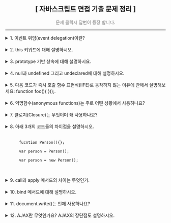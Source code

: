 <div align="center">
  <h2> [ 자바스크립트 면접 기출 문제 정리 ] </h2>
  <p style="color:gray">문제 클릭시 답변이 등장 합니다.</p>
</div>
<hr/>

<!-- 문제 1 -->
<details>
  <summary>
    1. 이벤트 위임(event delegation)이란?
  </summary>
  <br/>
  <div>
    이벤트 위임은 주로 비슷한 방식으로 여러 요소에 이벤트를 할당하거나 핸들링 할 때 사용 됩니다. 이벤트 위임을 사용하면 요소마다 핸들러를 할당하지 않는 대신 요소의 공통 조상에만 이벤트 핸들러를 할당해도 여러 요소들을 핸들링 할 수 있습니다. 여러 요소에 이벤트를 할당하게 되면 메모리 점유율이 높아져 페이지 성능이 낮아진다는 단점이 있는데, 이벤트 핸들링을 이벤트 위임으로 구현하게 되면 문제를 해소할 수 있다는 장점이 있습니다.
  </div>
</details>
<br/>
<!-- 문제 2 -->
<details>
  <summary>
    2. this 키워드에 대해 설명하시오.
  </summary>
  <br/>
  <div>
    객체의 메서드는 자신이 속한 객체의 프로퍼티를 참조하고 변경할 수 있어야 하는데, 이때 this를 통해 자신이 속한 객체 또는 자신이 생성할 인스턴스의 프로퍼티나 메서드를 참조할 수 있습니다. 구체적으로 this란 자신이 속한 객체 또는 자신이 생성할 인스턴스를 가리키는 자기 참조 변수 이며, this가 가리키는 값, 즉 this 바인딩은 함수 호출 방식에 의해 동적으로 결정 됩니다. <br/><br/>
    1. 객체 리터럴로 생성된 객체의 내부 this : 메서드를 호출한 객체가 바인딩 됩니다. <br/><br/>
    2. 생성자 함수로 생성된 객체 내부 this : 생성자 함수가 생성할 인스턴스가 바인딩 됩니다. <br/><br/>
    3. 전역에서 this와 일반 함수 내부의 this에는 window가 디폴트로 바인딩 되며, use strict 모드에서는 undefined가 바인딩 됩니다. <br/><br/>
    4. Function.prototype.apply/call 메서드에 의한 간접 호출시 this : apply와 call 메서드의 본질적인 기능은 함수를 호출하면서 인수로 전달한 객체를 해당 함수의 this에 바인딩 하므로, this에는 메서드의 인수로 전달한 특정 객체가 바인딩 됩니다. <br/><br/>
    5. Function.prototype.bind 메서드에 의한 간접 호출시 this : bind 메서드는 apply와 call 메서드와 달리 함수를 호출하지 않고 this로 사용할 객체만 전달하기 때문에 this에는 인수로 전달한 객체가 바인딩 됩니다.
    <br/><br/>
    <p>요약</p>
    <table border="1">
      <tr bgcolor="salmon">
        <td>함수 호출 방식</td>
        <td>this 바인딩</td>
      </tr>
      <tr>
        <td>일반 함수 호출</td>
        <td>전역 객체 window</td>
      </tr>
      <tr>
        <td>메서드 호출</td>
        <td>메서드를 호출 한 객체</td>
      </tr>
      <tr>
        <td>생성자 함수 호출</td>
        <td>생성자 함수가 미래에 생성할 인스턴스</td>
      </tr>
      <tr>
        <td>Function.prototype.apply/call/bind 메서드에 의한 간접 호출</td>
        <td>메서드의 첫번째 인수로 전달한 객체</td>
      </tr>
    </table>
  </div>
</details>
<br/>
<!-- 문제 3 -->
<details>
  <summary>
    3. prototype 기반 상속에 대해 설명하시요.
  </summary>
  <br/>
  <div>
    프로토타입은 프로토타입 객체라고도 불리며, 인스턴스를 포함한 어떤 객체의 부모 객체 역할을 하는 객체입니다. 자바스크립트에서 어떤 객체의 프로퍼티나 메서드를 다른 객체에 공유할 때, 프로토타입을 기반으로 상속을 구현하는 것이 개발 비용 측면에서 효율적입니다. 그 이유는 하나의 메서드를 다른 객체에 공유하는 두가지 방식을 비교하면 명확히 드러나는데요. 만약 생성자 함수 내부의 메서드를 생성될 인스턴스들이 갖게 되는 상황을 고려 했을 때, 프로토타입 기반 상속을 하지 않는 경우에는 인스턴스가 생성 될 때마다 생성자 함수의 메서드가 중복 생성되어, 같은 구조의 메서드가 메모리의 여러 공간을 차지하기 때문에 매우 비효율 적입니다. 반면 프로토타입을 기반으로 메서드를 상속하게 되면, 이러한 불필요한 중복을 제거 할 수 있는데요. 생성자 함수가 기본적으로 갖는 prototype이라는 프로퍼티에 어떤 메서드를 바인딩 하게 되면 해당 생성자 함수가 생성한 모든 인스턴스가 하나의 메서드를 공유해서 사용하기 떄문에 하나의 메모리 공간만 차지하게 됩니다. 
    <br/><br/>
    예시 코드와 함께 더 자세한 설명이 궁금하다면 제 블로그를 방문해주세요. <br/>
    <a href="https://blog.naver.com/yebinp1102/222886852128">블로그 링크 : https://blog.naver.com/yebinp1102/222886852128</a>
  </div>
</details>
<br/>
<!-- 문제 4 -->
<details>
  <summary>
    4. null과 undefined 그리고 undeclared에 대해 설명하시오.
  </summary>
  <br/>
  <div>
    ◎ null은 변수에 값이 없다는 것을 <strong>"의도적으로 명시"</strong> 할 때 사용하는 자바스크립트의 데이터 타입 중 하나 입니다. 일반적으로 이전에 할당되어 있던 값에 대한 참조를 명시적으로 제거하기 위해 사용하며, 변수에 null을 할당하게 되면 JS엔진은 아무도 참조하지 않는 메모리 공간에 대해 가비지 콜렉션을 수행하기 됩니다.
    <br/>
    <br/>
    ◎ undefined는 JS 엔진이 변수 선언에 의해 확보된 메모리 공간을 처음 할당이 이뤄지기 전까지 빈 상태로 두지 않기 위해 할당하는 초기 값 입니다. 이러한 이유로 var 키워드로 변수 선언 후 값을 할당 하지 않은 상태로 변수를 호출하면 undefined가 출력 됩니다. 
    <br/>
    <br/>
    ◎ undeclared는 접근 가능한 스코프에 변수 선언이 되지 않은 상태를 의미합니다. undeclared 상태의 변수를 참조 하게 되면 Uncaught ReferenceError 에러가 해당 함수가 정의 되지 않은 상태라는 메세지를 출력하게 됩니다.
  </div>
</details>
<br/>
<!-- 문제 5 -->
<details>
  <summary>
    5. 다음 코드가 즉시 호출 함수 표현식(IIFE)로 동작하지 않는 이유에 관해서 설명해보세요: function foo(){ }();.
  </summary>
  <br/>
  <div>
    즉시 실행 함수의 기본 형태는 그룹 연산자 (...)로 함수를 감싸고 있어야 하며, 함수의 코드 블럭 뒤에너느 함수 호출 연산자()가 있어야 한다. 하지만 위의 코드에서는 그룹 연산자로 감싸지 않았기 때문에 즉시 실행 함수로 동작하지 않는다. 더 구체적으로 이야기하자면 JS 엔진은 호출 연산자 ()를 함수와 분리된 그룹 연산자로 인식하기 때문에 function foo(){}; ()로 이해 하는 것이다. 이렇게 피연산자가 없는 그룹 연산자는 문법 에러를 발생시킨다. 만약 주어진 코드를 즉시 실행 함수로 동작하게 하고 싶다면, 아래와 같이 작성해야 한다. <br/>
    <code>(function foo(){ }())</code>
  </div>
</details>
<br/>
<!-- 문제 6 -->
<details>
  <summary>
    6. 익명함수(anonymous functions)는 주로 어떤 상황에서 사용하나요?
  </summary>
  <br/>
  <div>
    일반적으로 함수는 재사용을 위해 일단 선언 해두고 필요할 때마다 호출해서 쓰기 때문에 호출에 대비해 항상 메모리 공간의 일부를 차지합니다. 그런데 만약 어떤 함수가 한번만 사용된다면, 메모리 관리 측면에서 더 이상 필요없는 함수가 메모리 공간을 차지하는 것은 비효율적입니다. 이러한 경우에 사용하는 것이 바로 "익명 함수"인데요. 익명 함수는 자신이 호출 될때만 일시적으로 메모리 공간에 존재하다가 함수의 생명 주기가 끝나면 가비지 컬렉터에 의해 삭제되기 때문에 메모리 관리 측면에서 효율적입니다. 이러한 특징 때문에 익명 함수는 주로 state가 의도치 않게 변경되는 것을 방지하는 '클로져'나 '콜백 함수'로 사용 됩니다.
  </div>
</details>
<br/>
<!-- 문제 7 -->
<details>
  <summary>
    7. 클로져(Closure)는 무엇이며 왜 사용하나요?
  </summary>
  <br/>
  <div>
    외부 함수보다 중첩 함수의 생명 주기가 더 긴 경우에 중첩 함수가 이미 생명 주기가 종료된 외부 함수의 변수를 참조할 때가 있는데, 이때 이 중첩 함수를 클로져라고 부른다. 예를 들어 전역에 선언된 inside라는 함수가 콘솔 창에 변수 x의 값을 출력하고, 전역에 선언된 outside 라는 함수가 변수 x의 값을 갖고 있고 inside 함수를 호출 한다고 가정해보자. 코드로 나타내면 아래와 같다.</br>
    <code>
      function outside(){</br>
      &nbsp const x = 10;</br>
      &nbsp inside()</br>
      }</br>
      function inside(){</br>
      &nbsp console.log(x)</br>
      }</br>
      outside()
    </code>
    <br/>
    이때 inside 함수가 클로져가 되는 것이다. 그 이유는 outside 함수가 호출 되면서 실행 컨텍스트에 push 되어 함수 코드 블럭의 코드를 하나씩 실행 하다가 마지막으로 inside 함수를 호출하면서 종료되기 때문에 실행 컨텍스트에서 pop 된다. 이는 outside 함수의 생명 주기가 종료 되었음을 의미하며, outside 함수의 생명 주기가 종료된 시점에 inside 함수가 실행 중이라면 inside 함수는 outside 함수보다 생명 주기도 길면서 상위 스코프에서 x 값을 참조하기 때문에 클로져가 되는 것이다.
    <br/>
    이러한 클로져는 주로 상태(state)가 의도하지 않은 방향으로 변경되는 것을 방지하기 위해 은닉하거나 특정 함수에게만 상태 변경을 허용하기 위해 사용된다.  
  </div>
</details>
<br/>
<!-- 문제 8 -->
<details>
  <summary>
    8. 아래 3개의 코드들의 차이점을 설명하시오.
    <br/><br/>
    <code>
      fucntion Person(){}; <br/>
      var person = Person(); <br/>
      var person = new Person(); <br/>
    </code>
  </summary>
  <br/>
  <div>
    먼저 <code>function Person(){};</code>은 일반 함수 선언문으로 실행을 하기 위해서는 호출을 해야만 한다. 반면 <code>var person = Person();</code>은 선언된 Person 함수를 호출하고, Person 함수가 반환하는 값을 person 변수에 할당한다. 그리고 <code>var person = new Person();</code>는 Person 생성자 함수가 만든 인스턴스를 person 변수에 할당한다. 참고로 Person 생성자 함수가 생성한 인스턴스는 Person 객체의 인스턴스를 상속 받는다. 
  </div>
</details>
<br/>
<!-- 문제 9 -->
<details>
  <summary>
    9. call과 apply 메서드의 차이는 무엇인가.
  </summary>
  <br/>
  <div>
    call과 apply 메서드가 공통적으로 하는 역할은 크게 2개이다. 첫번째는 첫번째 인수로 전달 받은 값을 함수의 this에 바인딩 하는 것이고, 두번째는 두번째 인수로 전달받은 데이터를 함수의 인수로 전달하면서 함수를 호출 하는 것이다. 함수 내부의 this에 특정 값을 명시적으로 바인딩 하면서 함수를 호출하며 동작 방식이 똑같지만 함수 호출 시 해당 함수에 인수를 전달하는 방식이 다르다. call 메서드는 함수 호출 시 전달할 인수들을 구분할 때 쉼표를 사용하지만, apply 메서드는 인수들을 하나의 배열로 묶어서 전달한다. <br><br>
    - 코드 예시<br>
    <code>
    function foo(a ,b, c){ <br>
    &nbsp console.log(‘’,arguments) <br>
    &nbsp return a+b+c; <br>
    } <br>
    let this = {a : 1} <br>
    foo.apply(this, [1, 2, 3]); <br>
    Foo.call(this, 1, 2, 3); 
    </code>
  </div>
</details>
<br/>
<!-- 문제 10 -->
<details>
  <summary>
    10. bind 메서드에 대해 설명하시오.
  </summary>
  <br/>
  <div>
    bind 메서드도 call, apply 메서드와 this 바인딩을 위해서 사용되지만, 두 메서드와 달리 함수를 호출하지 않고 그저 인수로 받은 값을 해당 객체의 this에 바인딩한다. 이러한 bind 메서드는 주로 메서드의 this와 메서드 내부의 중첩 함수 또는 콜백 함수의 this가 일치하지 않는 경우 통일 하기 위해 사용된다.
  </div>
</details>
<br/>
<!-- 문제 11 -->
<details>
  <summary>
    11. document.write()는 언제 사용하나요?
  </summary>
  <br/>
  <div>
    document 객체의 메서드인 write는 인수로 전달 받은 값을 웹 브라우저에 출력합니다. write 메서드는 웹 페이지 로딩 후 가장 먼저 인수로 전달받은 데이터를 브라우저에 출력하는데요. 이때 브라우저에 이미 로딜 된 데이터를 지우고 해당 데이터만 출력하므로 주로 디버깅이나 연산 결과를 확인 할 때 사용됩니다.
  </div>
</details>
<br/>
<!-- 문제 12 -->
<details>
  <summary>
    12. AJAX란 무엇인가요? AJAX의 장단점도 설명하시오.
  </summary>
  <br/>
  <div>
    AJAX란 자바스크립트로 브라우저가 서버에게 비동기 방식의 데이터를 요청하고, 서버가 응답한 데이터를 수신해서 동적으로 갱신하는 프로그래밍 방식입니다. AJAX는 브라우저가 제공하는 Web API인 XMLHttpRequest 객체를 기반으로 동작하는데, 참고로 이 XMLHttpRequest 객체는 HTTP 비동기 통신을 위한 메서드와 프로퍼티를 제공합니다. AJAX의 장단점은 아래와 같습니다. <br><br>
    <장점><br>
    1. 브라우저의 일부만 변경해야 할 경우 필요한 데이터만 서버로부터 전송 받기 때문에 불필요한 데이터 통신이 발생하지 않는다. <br>
    2. 변경되지 않은 부분은 리렌더링 되지 않기 떄문에 화면 깜빡임 현상도 현저히 줄어든다. <br>
    3. 클라이언트와 서버와의 통신이 비동기 방식으로 동작하기 때문에 서버에 요청을 보내도 응답을 받을 때까지 다음 코드를 실행하지 않는 블로킹 현상이 발생하지 않는다.<br><br>
    <단점><br>
    1. XMLHttpRequest를 통해 통신 할 때, 사용자에게 아무런 정보를 주지 않는다.<br>
    2. AJAX를 지원하지 않는 브라우저가 존재한다.<br>
    3. 히스토리 관리가 어렵다.<br>
    4. 페이지 이동 없이 통신하기 때문에 보안에 취약하다.<br>
  </div>
</details>
<br/>